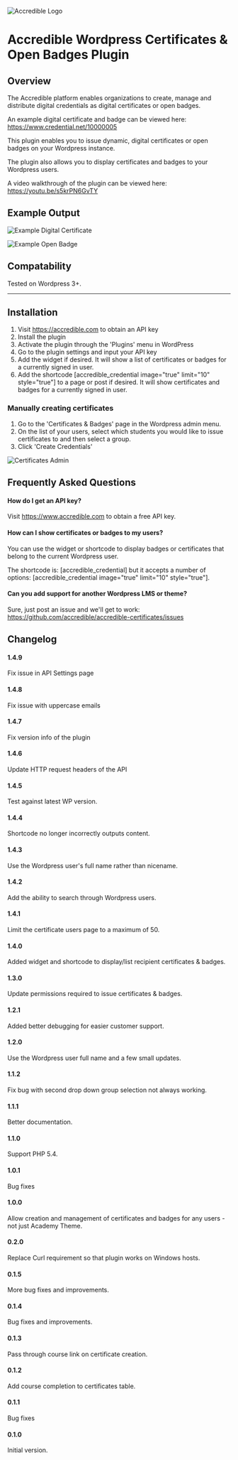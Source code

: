 ![Accredible Logo](https://s3.amazonaws.com/accredible-cdn/accredible_logo_sm.png)

# Accredible Wordpress Certificates & Open Badges Plugin

## Overview
The Accredible platform enables organizations to create, manage and distribute digital credentials as digital certificates or open badges.

An example digital certificate and badge can be viewed here: https://www.credential.net/10000005

This plugin enables you to issue dynamic, digital certificates or open badges on your Wordpress instance.

The plugin also allows you to display certificates and badges to your Wordpress users.

A video walkthrough of the plugin can be viewed here: https://youtu.be/s5krPN6GvTY


## Example Output
![Example Digital Certificate](https://s3.amazonaws.com/accredible-cdn/example-digital-certificate.png)

![Example Open Badge](https://s3.amazonaws.com/accredible-cdn/example-digital-badge.png)

## Compatability

Tested on Wordpress 3+.

---

## Installation

1. Visit https://accredible.com to obtain an API key
2. Install the plugin
3. Activate the plugin through the 'Plugins' menu in WordPress
4. Go to the plugin settings and input your API key
5. Add the widget if desired. It will show a list of certificates or badges for a currently signed in user.
6. Add the shortcode [accredible_credential image="true" limit="10" style="true"] to a page or post if desired. It will show certificates and badges for a currently signed in user.


### Manually creating certificates
1. Go to the 'Certificates & Badges' page in the Wordpress admin menu.
2. On the list of your users, select which students you would like to issue certificates to and then select a group.
3. Click 'Create Credentials'

![Certificates Admin](https://s3.amazonaws.com/accredible-moodle-instructions/wordpress/certificates-admin.png)


## Frequently Asked Questions

#### How do I get an API key?

Visit https://www.accredible.com to obtain a free API key.

#### How can I show certificates or badges to my users?

You can use the widget or shortcode to display badges or certificates that belong to the current Wordpress user.

The shortcode is: [accredible_credential] but it accepts a number of options: [accredible_credential image="true" limit="10" style="true"].

#### Can you add support for another Wordpress LMS or theme?

Sure, just post an issue and we'll get to work: https://github.com/accredible/accredible-certificates/issues

## Changelog

#### 1.4.9
Fix issue in API Settings page

#### 1.4.8
Fix issue with uppercase emails

#### 1.4.7
Fix version info of the plugin

#### 1.4.6
Update HTTP request headers of the API

#### 1.4.5
Test against latest WP version.

#### 1.4.4
Shortcode no longer incorrectly outputs content.

#### 1.4.3
Use the Wordpress user's full name rather than nicename.

#### 1.4.2
Add the ability to search through Wordpress users.

#### 1.4.1
Limit the certificate users page to a maximum of 50.

#### 1.4.0
Added widget and shortcode to display/list recipient certificates & badges.

#### 1.3.0
Update permissions required to issue certificates & badges.

#### 1.2.1
Added better debugging for easier customer support.

#### 1.2.0
Use the Wordpress user full name and a few small updates.

#### 1.1.2
Fix bug with second drop down group selection not always working.

#### 1.1.1
Better documentation.

#### 1.1.0
Support PHP 5.4.

#### 1.0.1
Bug fixes

#### 1.0.0
Allow creation and management of certificates and badges for any users - not just Academy Theme. 

#### 0.2.0
Replace Curl requirement so that plugin works on Windows hosts.

#### 0.1.5
More bug fixes and improvements.

#### 0.1.4
Bug fixes and improvements.

#### 0.1.3
Pass through course link on certificate creation.

#### 0.1.2
Add course completion to certificates table.

#### 0.1.1
Bug fixes

#### 0.1.0
Initial version.
